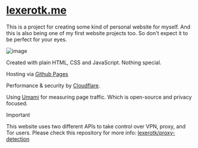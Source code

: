 #  [lexerotk.me](https://lexerotk.me)

This is a project for creating some kind of personal website for myself. And this is also being one of my first website projects too. So don't expect it to be perfect for your eyes.

![image](https://github.com/user-attachments/assets/6aa0a54c-7ded-4f92-af7c-2b2e5d135e91)

Created with plain HTML, CSS and JavaScript. Nothing special.

Hosting via [Github Pages](https://github.io)

Performance & security by [Cloudflare](https://cloudflare.com).

Using [Umami](https://umami.is/) for measuring page traffic. Which is open-source and privacy focused.

> [!IMPORTANT]
> This website uses two different APIs to take control over VPN, proxy, and Tor users. Please check this repository for more info: [lexerotk/proxy-detection](https://github.com/lexerotk/proxy-detection/)
